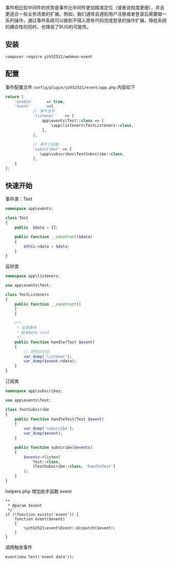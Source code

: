 事件相比较中间件的优势是事件比中间件更加精准定位（或者说粒度更细），并且更适合一些业务场景的扩展。例如，我们通常会遇到用户注册或者登录后需要做一系列操作，通过事件系统可以做到不侵入原有代码完成登录的操作扩展，降低系统的耦合性的同时，也降低了BUG的可能性。

## 安装

```shell script
composer require yzh52521/webman-event
```

## 配置

事件配置文件 `config/plugin/yzh52521/event/app.php` 内容如下

```php
return [
    'enable'      => true,
    'event'       =>[
            // 事件监听
            'listener'    => [
                app\events\Test::class => [
                    \app\listeners\TestListeners::class,
                ],
            ],
        
            // 事件订阅器
            'subscriber' => [
               \app\subscribes\TestSubscribe::class,
            ],
    ]
];
```
## 快速开始
事件类：Test
```php
namespace app\events;

class Test
{
    public  $data = [];

    public function __construct($data)
    {
        $this->data = $data;
    }
}
```
监听类 
```php
namespace app\listeners;

use app\events\Test;

class TestListeners
{
    public function __construct()
    {
    }

    /**
     * 处理事件
     * @return void
     */
    public function handle(Test $event)
    {
        // 控制台打印
        var_dump('listener');
        var_dump($event->data);
    }
}
```
订阅类
```php
namespace app\subscribes;

use app\events\Test;

class TestSubscribe
{
    public function handleTest(Test $event)
    {
        var_dump('subscribe');
        var_dump($event);
    }

    public function subscribe($events)
    {
        $events->listen(
            Test::class,
            [TestSubscribe::class, 'handleTest']
        );
    }
}
```
helpers.php 增加助手函数 event
```
**
 * @param $event
 */
if (!function_exists('event')) {
    function event($event)
    {
        \yzh52521\event\Event::dispatch($event);
    }
}
```

调用触发事件
```
event(new Test('event data'));
```


